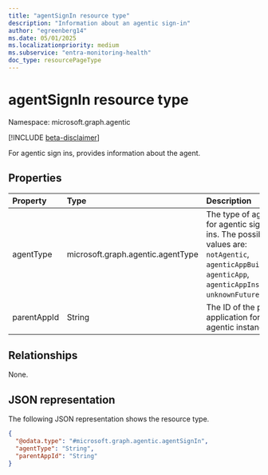 ```yaml
---
title: "agentSignIn resource type"
description: "Information about an agentic sign-in"
author: "egreenberg14"
ms.date: 05/01/2025
ms.localizationpriority: medium
ms.subservice: "entra-monitoring-health"
doc_type: resourcePageType
---
```


# agentSignIn resource type

Namespace: microsoft.graph.agentic

[!INCLUDE [beta-disclaimer](../../includes/beta-disclaimer.md)]

For agentic sign ins, provides information about the agent.

## Properties

|Property|Type|Description|
|:---|:---|:---|
|agentType|microsoft.graph.agentic.agentType|The type of agent for agentic sign-ins. The possible values are: `notAgentic`, `agenticAppBuilder`, `agenticApp`, `agenticAppInstance`, `unknownFutureValue`.|
|parentAppId|String|The ID of the parent application for agentic instances.|

## Relationships

None.

## JSON representation

The following JSON representation shows the resource type.
<!-- {
  "blockType": "resource",
  "@odata.type": "microsoft.graph.agentic.agentSignIn"
}
-->
``` json
{
  "@odata.type": "#microsoft.graph.agentic.agentSignIn",
  "agentType": "String",
  "parentAppId": "String"
}
```
